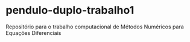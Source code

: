 # pendulo-duplo-trabalho1
Repositório para o trabalho computacional de Métodos Numéricos para Equações Diferenciais

